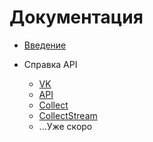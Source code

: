 # Документация

* [Введение](introduction.md)

* Справка API
	* [VK](api-reference/vk.md)
	* [API](api-reference/api.md)
	* [Collect](api-reference/collect.md)
	* [CollectStream](api-reference/collect-stream.md)
	* ...Уже скоро
